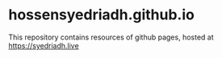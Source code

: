 # hossensyedriadh.github.io
This repository contains resources of github pages, hosted at https://syedriadh.live
